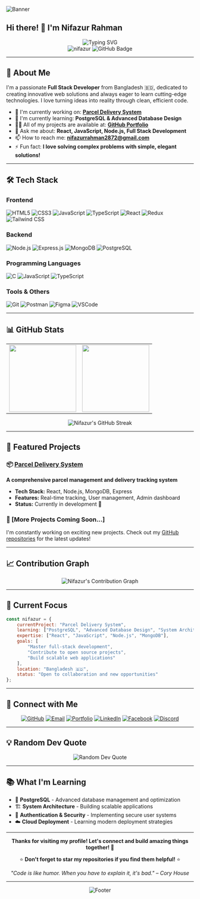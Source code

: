 ![Banner](https://i.ibb.co.com/TBVHg0Qg/github-header-banne.jpg)
## Hi there! 👋 I'm Nifazur Rahman

<div align="center">
  <img src="https://readme-typing-svg.herokuapp.com?font=Fira+Code&pause=1000&color=2196F3&center=true&vCenter=true&width=435&lines=Full+Stack+Developer;React+%26+Node.js+Enthusiast;From+Bangladesh+🇧🇩;Always+Learning+New+Technologies;Building+Amazing+Web+Applications" alt="Typing SVG" />
</div>

<div align="center">
  <img src="https://komarev.com/ghpvc/?username=nifazur&label=Profile%20views&color=0e75b6&style=flat" alt="nifazur" />
  <img src="https://img.shields.io/github/followers/nifazur?label=Followers&style=social" alt="GitHub Badge">
</div>

---

## 🚀 About Me

I'm a passionate **Full Stack Developer** from Bangladesh 🇧🇩, dedicated to creating innovative web solutions and always eager to learn cutting-edge technologies. I love turning ideas into reality through clean, efficient code.

- 🔭 I'm currently working on: **[Parcel Delivery System](https://github.com/Nifazur/Parcel-Delivery-System-Frontend)**
- 🌱 I'm currently learning: **PostgreSQL & Advanced Database Design**
- 👨‍💻 All of my projects are available at: **[GitHub Portfolio](https://github.com/Nifazur)**
- 💬 Ask me about: **React, JavaScript, Node.js, Full Stack Development**
- 📫 How to reach me: **nifazurrahman2872@gmail.com**
- ⚡ Fun fact: **I love solving complex problems with simple, elegant solutions!**

---

## 🛠️ Tech Stack

### Frontend
![HTML5](https://img.shields.io/badge/HTML5-E34F26?style=for-the-badge&logo=html5&logoColor=white)
![CSS3](https://img.shields.io/badge/CSS3-1572B6?style=for-the-badge&logo=css3&logoColor=white)
![JavaScript](https://img.shields.io/badge/JavaScript-323330?style=for-the-badge&logo=javascript&logoColor=F7DF1E)
![TypeScript](https://img.shields.io/badge/TypeScript-007ACC?style=for-the-badge&logo=typescript&logoColor=white)
![React](https://img.shields.io/badge/React-20232A?style=for-the-badge&logo=react&logoColor=61DAFB)
![Redux](https://img.shields.io/badge/Redux-593D88?style=for-the-badge&logo=redux&logoColor=white)
![Tailwind CSS](https://img.shields.io/badge/Tailwind_CSS-38B2AC?style=for-the-badge&logo=tailwind-css&logoColor=white)

### Backend
![Node.js](https://img.shields.io/badge/Node.js-43853D?style=for-the-badge&logo=node.js&logoColor=white)
![Express.js](https://img.shields.io/badge/Express.js-404D59?style=for-the-badge&logo=express&logoColor=white)
![MongoDB](https://img.shields.io/badge/MongoDB-4EA94B?style=for-the-badge&logo=mongodb&logoColor=white)
![PostgreSQL](https://img.shields.io/badge/PostgreSQL-316192?style=for-the-badge&logo=postgresql&logoColor=white)

### Programming Languages
![C](https://img.shields.io/badge/C-00599C?style=for-the-badge&logo=c&logoColor=white)
![JavaScript](https://img.shields.io/badge/JavaScript-323330?style=for-the-badge&logo=javascript&logoColor=F7DF1E)
![TypeScript](https://img.shields.io/badge/TypeScript-007ACC?style=for-the-badge&logo=typescript&logoColor=white)

### Tools & Others
![Git](https://img.shields.io/badge/GIT-E44C30?style=for-the-badge&logo=git&logoColor=white)
![Postman](https://img.shields.io/badge/Postman-FF6C37?style=for-the-badge&logo=postman&logoColor=white)
![Figma](https://img.shields.io/badge/Figma-F24E1E?style=for-the-badge&logo=figma&logoColor=white)
![VSCode](https://img.shields.io/badge/Visual_Studio_Code-0078D4?style=for-the-badge&logo=visual%20studio%20code&logoColor=white)

---

## 📊 GitHub Stats

<table>
  <tr>
    <td>
      <img height="180em" src="https://github-readme-stats.vercel.app/api?username=nifazur&show_icons=true&theme=tokyonight&hide_border=true&count_private=true" />
    </td>
    <td>
      <img height="180em" src="https://github-readme-stats.vercel.app/api/top-langs/?username=nifazur&layout=compact&theme=tokyonight&hide_border=true&langs_count=8" />
    </td>
  </tr>
</table>

<div align="center">
  <img src="https://github-readme-streak-stats.herokuapp.com/?user=nifazur&theme=tokyonight&hide_border=true" alt="Nifazur's GitHub Streak" />
</div>

---


## 🌟 Featured Projects

### 📦 [Parcel Delivery System](https://github.com/Nifazur/Parcel-Delivery-System-Frontend)
**A comprehensive parcel management and delivery tracking system**
- **Tech Stack:** React, Node.js, MongoDB, Express
- **Features:** Real-time tracking, User management, Admin dashboard
- **Status:** Currently in development 🚧

### 🚀 [More Projects Coming Soon...]
I'm constantly working on exciting new projects. Check out my [GitHub repositories](https://github.com/Nifazur?tab=repositories) for the latest updates!

---

## 📈 Contribution Graph

<div align="center">
  <img src="https://github-readme-activity-graph.vercel.app/graph?username=nifazur&theme=tokyo-night&hide_border=true" alt="Nifazur's Contribution Graph" />
</div>

---

## 🎯 Current Focus

```javascript
const nifazur = {
    currentProject: "Parcel Delivery System",
    learning: ["PostgreSQL", "Advanced Database Design", "System Architecture"],
    expertise: ["React", "JavaScript", "Node.js", "MongoDB"],
    goals: [
        "Master full-stack development",
        "Contribute to open source projects",
        "Build scalable web applications"
    ],
    location: "Bangladesh 🇧🇩",
    status: "Open to collaboration and new opportunities"
};
```

---

## 🤝 Connect with Me

<div align="center">

[![GitHub](https://img.shields.io/badge/GitHub-100000?style=for-the-badge&logo=github&logoColor=white)](https://github.com/Nifazur)
[![Email](https://img.shields.io/badge/Gmail-D14836?style=for-the-badge&logo=gmail&logoColor=white)](mailto:nifazurrahman2872@gmail.com)
[![Portfolio](https://img.shields.io/badge/Portfolio-FF5722?style=for-the-badge&logo=google-chrome&logoColor=white)](https://nahaz.vercel.app/)
[![LinkedIn](https://img.shields.io/badge/LinkedIn-0077B5?style=for-the-badge&logo=linkedin&logoColor=white)](https://www.linkedin.com/in/nifazur-rahman)
[![Facebook](https://img.shields.io/badge/Facebook-1877F2?style=for-the-badge&logo=facebook&logoColor=white)](https://fb.com/nifazur.rahman.nahaz.1419)
[![Discord](https://img.shields.io/badge/Discord-7289DA?style=for-the-badge&logo=discord&logoColor=white)](https://discord.gg/968860512291000370)


</div>

---

## 💡 Random Dev Quote

<div align="center">
  <img src="https://quotes-github-readme.vercel.app/api?type=horizontal&theme=tokyonight" alt="Random Dev Quote" />
</div>

---

## 📚 What I'm Learning

- 🐘 **PostgreSQL** - Advanced database management and optimization
- 🏗️ **System Architecture** - Building scalable applications
- 🔐 **Authentication & Security** - Implementing secure user systems
- ☁️ **Cloud Deployment** - Learning modern deployment strategies

---

<div align="center">
  
  **Thanks for visiting my profile! Let's connect and build amazing things together! 🚀**
  
  ⭐ **Don't forget to star my repositories if you find them helpful!** ⭐
  
  *"Code is like humor. When you have to explain it, it's bad." – Cory House*
  
</div>

---

<div align="center">
  <img src="https://capsule-render.vercel.app/api?type=waving&color=gradient&height=100&section=footer&width=100%" alt="Footer" />
</div>
